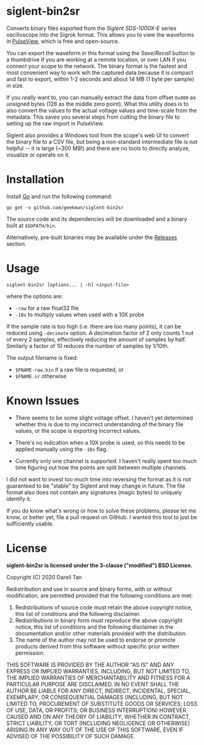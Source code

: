 siglent-bin2sr
================

Converts binary files exported from the *Siglent SDS-1000X-E* series oscilloscope into the Sigrok format.
This allows you to view the waveforms in [PulseView](https://sigrok.org/wiki/PulseView), which is free and open-source.

You can export the waveform in this format using the *Save/Recall* button to a thumbdrive if you are working at a remote location, or over LAN if you connect your scope to the network.
The binary format is the fastest and most convenient way to work wih the captured data because it is compact and fast to export, within 1-2 seconds and about 14 MB (1 byte per sample) in size.

If you _really_ want to, you can manually extract the data from offset `0x800` as unsigned bytes (128 as the middle zero point).
What this utility does is to also convert the values to the actual voltage values and time-scale from the metadata.
This saves you several steps from cutting the binary file to setting up the raw import in PulseView.

Siglent also provides a Windows tool from the scope's web UI to convert the binary file to a CSV file, but being a non-standard intermediate file is not helpful -- it is large (~300 MB!) and there are no tools to directly analyze, visualize or operate on it.

Installation
=============

Install [Go](https://golang.org/) and run the following command:

    go get -v github.com/geekman/siglent-bin2sr

The source code and its dependencies will be downloaded and a binary built at 
`$GOPATH/bin`.

Alternatively, pre-built binaries may be available under the [Releases](https://github.com/geekman/siglent-bin2sr/releases) section.

Usage
======

    siglent-bin2sr [options... | -h] <input-file>

where the options are:

- `-raw` for a raw float32 file
- `-10x` to multiply values when used with a 10X probe

If the sample rate is too high (i.e. there are too many points), it can be reduced using `-decimate` option.
A decimation factor of 2 only counts 1 out of every 2 samples, effectively reducing the amount of samples by half.
Similarly a factor of 10 reduces the number of samples by 1/10th.

The output filename is fixed:

- `$FNAME-raw.bin` if a raw file is requested, or
- `$FNAME.sr` otherwise


Known Issues
=============

- There seems to be some slight voltage offset.
  I haven't yet determined whether this is due to my incorrect understanding of the binary file values, or the scope is exporting incorrect values.

- There's no indication when a 10X probe is used, so this needs to be applied manually using the `-10x` flag.

- Currently only one channel is supported.
  I haven't really spent too much time figuring out how the points are split between multiple channels.

I did not want to invest too much time into reversing the format as it is not guaranteed to be "stable" by Siglent and may change in future.
The file format also does not contain any signatures (magic bytes) to uniquely identify it.

If you do know what's wrong or how to solve these problems, please let me know, or better yet, file a pull request on GitHub.
I wanted this tool to just be sufficiently usable.


License
========

**siglent-bin2sr is licensed under the 3-clause ("modified") BSD License.**

Copyright (C) 2020 Darell Tan

Redistribution and use in source and binary forms, with or without
modification, are permitted provided that the following conditions
are met:

1. Redistributions of source code must retain the above copyright
   notice, this list of conditions and the following disclaimer.
2. Redistributions in binary form must reproduce the above copyright
   notice, this list of conditions and the following disclaimer in the
   documentation and/or other materials provided with the distribution.
3. The name of the author may not be used to endorse or promote products
   derived from this software without specific prior written permission.

THIS SOFTWARE IS PROVIDED BY THE AUTHOR "AS IS" AND ANY EXPRESS OR
IMPLIED WARRANTIES, INCLUDING, BUT NOT LIMITED TO, THE IMPLIED WARRANTIES
OF MERCHANTABILITY AND FITNESS FOR A PARTICULAR PURPOSE ARE DISCLAIMED.
IN NO EVENT SHALL THE AUTHOR BE LIABLE FOR ANY DIRECT, INDIRECT,
INCIDENTAL, SPECIAL, EXEMPLARY, OR CONSEQUENTIAL DAMAGES (INCLUDING, BUT
NOT LIMITED TO, PROCUREMENT OF SUBSTITUTE GOODS OR SERVICES; LOSS OF USE,
DATA, OR PROFITS; OR BUSINESS INTERRUPTION) HOWEVER CAUSED AND ON ANY
THEORY OF LIABILITY, WHETHER IN CONTRACT, STRICT LIABILITY, OR TORT
(INCLUDING NEGLIGENCE OR OTHERWISE) ARISING IN ANY WAY OUT OF THE USE OF
THIS SOFTWARE, EVEN IF ADVISED OF THE POSSIBILITY OF SUCH DAMAGE.

